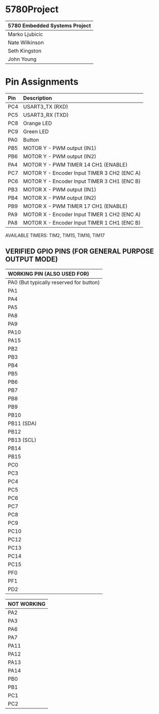 # 5780Project
| 5780 Embedded Systems Project |
|:----|
| Marko Ljubicic |
| Nate Wilkinson |
| Seth Kingston |
| John Young |


# Pin Assignments
|Pin| Description |
|:---|:---|
|PC4|   USART3_TX (RXD) |
|PC5|   USART3_RX (TXD) |
|PC8|   Orange LED |
|PC9|   Green LED |
|PA0|   Button |
|PB5|   MOTOR Y - PWM output (IN1) |
|PB6|   MOTOR Y - PWM output (IN2) |
|PA4|   MOTOR Y - PWM TIMER 14 CH1 (ENABLE) |
|PC7|   MOTOR Y - Encoder Input TIMER 3 CH2 (ENC A) |
|PC6|   MOTOR Y - Encoder Input TIMER 3 CH1 (ENC B) |
|PB3|   MOTOR X - PWM output (IN1) |
|PB4|   MOTOR X - PWM output (IN2) |
|PB9|   MOTOR X - PWM TIMER 17 CH1 (ENABLE) |
|PA9|   MOTOR X - Encoder Input TIMER 1 CH2 (ENC A) |
|PA8|   MOTOR X - Encoder Input TIMER 1 CH1 (ENC B) |

AVAILABLE TIMERS: TIM2, TIM15, TIM16, TIM17

## VERIFIED GPIO PINS (FOR GENERAL PURPOSE OUTPUT MODE)

| WORKING PIN (ALSO USED FOR) |
|:----|
| PA0 (But typically reserved for button)|
| PA1 |
| PA4 |
| PA5 |
| PA8 |
| PA9 |
| PA10 |
| PA15 |
| PB2 |
| PB3  |
| PB4  |
| PB5  |
| PB6  |
| PB7  |
| PB8  | 
| PB9  | 
| PB10 |
| PB11 (SDA)|
| PB12 |
| PB13 (SCL) |
| PB14 | 
| PB15 |
| PC0 |
| PC3 |
| PC4 |
| PC5 |
| PC6 |
| PC7 |
| PC8 |
| PC9 |
| PC10 |
| PC12 |
| PC13 |
| PC14 |
| PC15 |
| PF0 |
| PF1 |
| PD2 |

| NOT WORKING|
|:----|
| PA2 |
| PA3 |
| PA6 |
| PA7 |
| PA11|
| PA12|
| PA13|
| PA14|
| PB0 |
| PB1 |
| PC1 |
| PC2 |
